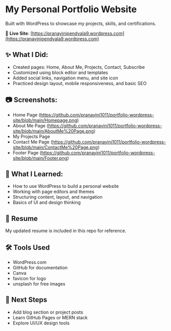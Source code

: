 # My Personal Portfolio Website

Built with WordPress to showcase my projects, skills, and certifications.

📌 **Live Site**: [https://pranayinipendyala9.wordpress.com](https://pranayinipendyala9.wordpress.com)

## ✨ What I Did:
- Created pages: Home, About Me, Projects, Contact, Subscribe
- Customized using block editor and templates
- Added social links, navigation menu, and site icon
- Practiced design layout, mobile responsiveness, and basic SEO

## 📷 Screenshots:
- Home Page (https://github.com/pranayini1011/portfolio-wordpress-site/blob/main/Homepage.png)
- About Me Page (https://github.com/pranayini1011/portfolio-wordpress-site/blob/main/AboutMe%20Page.png)
- My Projects Page
- Contact Me Page (https://github.com/pranayini1011/portfolio-wordpress-site/blob/main/ContactMe%20Page.png)
- Footer Page (https://github.com/pranayini1011/portfolio-wordpress-site/blob/main/Footer.png)

## 🧠 What I Learned:
- How to use WordPress to build a personal website
- Working with page editors and themes
- Structuring content, layout, and navigation
- Basics of UI and design thinking

## 📄 Resume
My updated resume is included in this repo for reference.

## 🛠️ Tools Used
- WordPress.com
- GitHub for documentation
- Canva
- favicon for logo
- unsplash for free images

## 🚀 Next Steps
- Add blog section or project posts
- Learn GitHub Pages or MERN stack
- Explore UI/UX design tools
